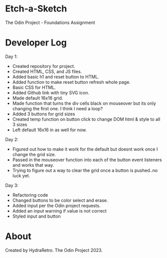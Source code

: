 # Etch-a-Sketch

The Odin Project - Foundations Assignment

# Developer Log

Day 1:
- Created repository for project.
- Created HTML, CSS, and JS files.
- Added basic h1 and reset button to HTML.
- Added function to make reset button refresh whole page.
- Basic CSS for HTML.
- Added Github link with tiny SVG icon.
- Made default 16x16 grid.
- Made function that turns the div cells black on mouseover
  but its only changing the first one. I think I need a loop?
- Added 3 buttons for grid sizes
- Created temp function on button click to change DOM html & style to all 3 sizes
- Left default 16x16 in as well for now.

Day 2:
- Figured out how to make it work for the default but doesnt work once I change the grid size.
- Passed in the mouseover function into each of the button event listeners and works that way.
- Trying to figure out a way to clear the grid once a button is pushed..no luck yet.

Day 3:
- Refactoring code
- Changed buttons to be color select and erase.
- Added input per the Odin project requests.
- Added an input warning if value is not correct
- Styled input and button



# About
Created by HydraRetro. The Odin Project 2023.
